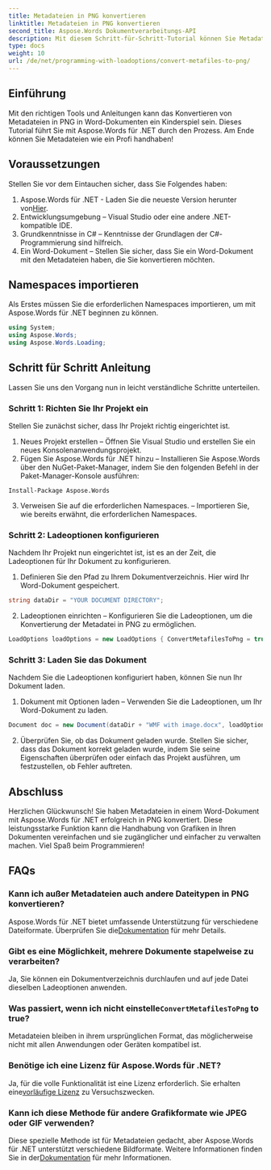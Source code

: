 ```yaml
---
title: Metadateien in PNG konvertieren
linktitle: Metadateien in PNG konvertieren
second_title: Aspose.Words Dokumentverarbeitungs-API
description: Mit diesem Schritt-für-Schritt-Tutorial können Sie Metadateien in Word-Dokumenten mit Aspose.Words für .NET ganz einfach in PNG konvertieren. Vereinfachen Sie Ihre Dokumentenverwaltung.
type: docs
weight: 10
url: /de/net/programming-with-loadoptions/convert-metafiles-to-png/
---
```

## Einführung

Mit den richtigen Tools und Anleitungen kann das Konvertieren von Metadateien in PNG in Word-Dokumenten ein Kinderspiel sein. Dieses Tutorial führt Sie mit Aspose.Words für .NET durch den Prozess. Am Ende können Sie Metadateien wie ein Profi handhaben!

## Voraussetzungen

Stellen Sie vor dem Eintauchen sicher, dass Sie Folgendes haben:

1.  Aspose.Words für .NET - Laden Sie die neueste Version herunter von[Hier](https://releases.aspose.com/words/net/).
2. Entwicklungsumgebung – Visual Studio oder eine andere .NET-kompatible IDE.
3. Grundkenntnisse in C# – Kenntnisse der Grundlagen der C#-Programmierung sind hilfreich.
4. Ein Word-Dokument – Stellen Sie sicher, dass Sie ein Word-Dokument mit den Metadateien haben, die Sie konvertieren möchten.

## Namespaces importieren

Als Erstes müssen Sie die erforderlichen Namespaces importieren, um mit Aspose.Words für .NET beginnen zu können.

```csharp
using System;
using Aspose.Words;
using Aspose.Words.Loading;
```

## Schritt für Schritt Anleitung

Lassen Sie uns den Vorgang nun in leicht verständliche Schritte unterteilen.

### Schritt 1: Richten Sie Ihr Projekt ein

Stellen Sie zunächst sicher, dass Ihr Projekt richtig eingerichtet ist.

1. Neues Projekt erstellen – Öffnen Sie Visual Studio und erstellen Sie ein neues Konsolenanwendungsprojekt.
2. Fügen Sie Aspose.Words für .NET hinzu – Installieren Sie Aspose.Words über den NuGet-Paket-Manager, indem Sie den folgenden Befehl in der Paket-Manager-Konsole ausführen:

```shell
Install-Package Aspose.Words
```

3. Verweisen Sie auf die erforderlichen Namespaces. – Importieren Sie, wie bereits erwähnt, die erforderlichen Namespaces.

### Schritt 2: Ladeoptionen konfigurieren

Nachdem Ihr Projekt nun eingerichtet ist, ist es an der Zeit, die Ladeoptionen für Ihr Dokument zu konfigurieren.

1. Definieren Sie den Pfad zu Ihrem Dokumentverzeichnis. Hier wird Ihr Word-Dokument gespeichert.

```csharp
string dataDir = "YOUR DOCUMENT DIRECTORY";
```

2. Ladeoptionen einrichten – Konfigurieren Sie die Ladeoptionen, um die Konvertierung der Metadatei in PNG zu ermöglichen.

```csharp
LoadOptions loadOptions = new LoadOptions { ConvertMetafilesToPng = true };
```

### Schritt 3: Laden Sie das Dokument

Nachdem Sie die Ladeoptionen konfiguriert haben, können Sie nun Ihr Dokument laden.

1. Dokument mit Optionen laden – Verwenden Sie die Ladeoptionen, um Ihr Word-Dokument zu laden.

```csharp
Document doc = new Document(dataDir + "WMF with image.docx", loadOptions);
```

2. Überprüfen Sie, ob das Dokument geladen wurde. Stellen Sie sicher, dass das Dokument korrekt geladen wurde, indem Sie seine Eigenschaften überprüfen oder einfach das Projekt ausführen, um festzustellen, ob Fehler auftreten.

## Abschluss

Herzlichen Glückwunsch! Sie haben Metadateien in einem Word-Dokument mit Aspose.Words für .NET erfolgreich in PNG konvertiert. Diese leistungsstarke Funktion kann die Handhabung von Grafiken in Ihren Dokumenten vereinfachen und sie zugänglicher und einfacher zu verwalten machen. Viel Spaß beim Programmieren!

## FAQs

### Kann ich außer Metadateien auch andere Dateitypen in PNG konvertieren?
 Aspose.Words für .NET bietet umfassende Unterstützung für verschiedene Dateiformate. Überprüfen Sie die[Dokumentation](https://reference.aspose.com/words/net/) für mehr Details.

### Gibt es eine Möglichkeit, mehrere Dokumente stapelweise zu verarbeiten?
Ja, Sie können ein Dokumentverzeichnis durchlaufen und auf jede Datei dieselben Ladeoptionen anwenden.

###  Was passiert, wenn ich nicht einstelle`ConvertMetafilesToPng` to true?
Metadateien bleiben in ihrem ursprünglichen Format, das möglicherweise nicht mit allen Anwendungen oder Geräten kompatibel ist.

### Benötige ich eine Lizenz für Aspose.Words für .NET?
 Ja, für die volle Funktionalität ist eine Lizenz erforderlich. Sie erhalten eine[vorläufige Lizenz](https://purchase.aspose.com/temporary-license/) zu Versuchszwecken.

### Kann ich diese Methode für andere Grafikformate wie JPEG oder GIF verwenden?
 Diese spezielle Methode ist für Metadateien gedacht, aber Aspose.Words für .NET unterstützt verschiedene Bildformate. Weitere Informationen finden Sie in der[Dokumentation](https://reference.aspose.com/words/net/) für mehr Informationen.
